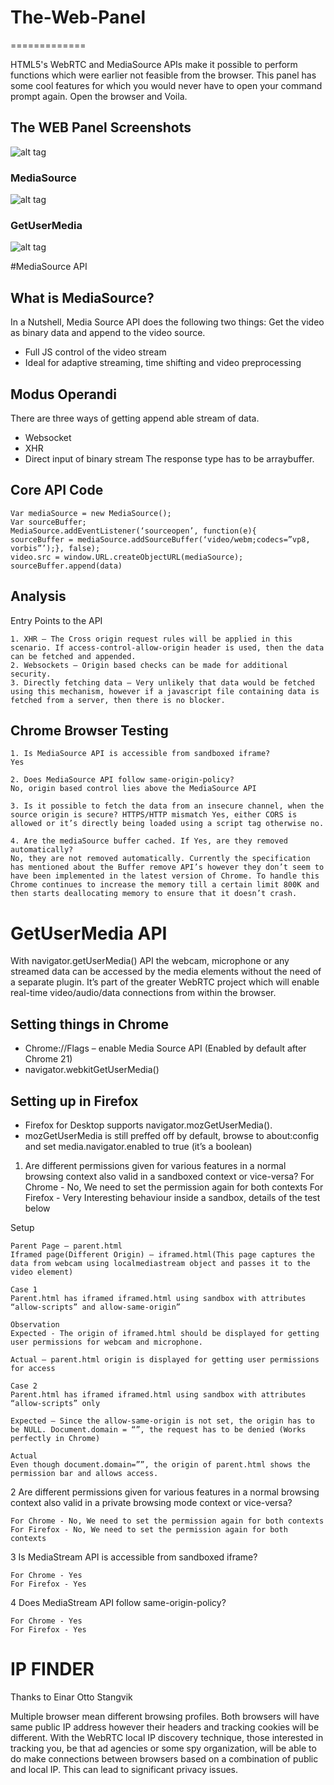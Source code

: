 # The-Web-Panel
=============

HTML5's WebRTC and MediaSource APIs make it possible to perform functions which were earlier not feasible from the browser. This panel has some cool features for which you would never have to open your command prompt again. Open the browser and Voila.

## The WEB Panel Screenshots

![alt tag](https://raw.github.com/achinkulshrestha/The-Web-Panel/master/The-Web-Panel/images/3.PNG)

### MediaSource
![alt tag](https://raw.github.com/achinkulshrestha/The-Web-Panel/master/The-Web-Panel/images/2.PNG)

### GetUserMedia
![alt tag](https://raw.github.com/achinkulshrestha/The-Web-Panel/master/The-Web-Panel/images/1.png)

#MediaSource API

## What is MediaSource?

In a Nutshell, Media Source API does the following two things:
Get the video as binary data and append to the video source.
* Full JS control of the video stream
* Ideal for adaptive streaming, time shifting and video preprocessing

## Modus Operandi
There are three ways of getting append able stream of data.
* Websocket
* XHR
* Direct input of binary stream
The response type has to be arraybuffer.

## Core API Code

```
Var mediaSource = new MediaSource();
Var sourceBuffer;
MediaSource.addEventListener(‘sourceopen’, function(e){
sourceBuffer = mediaSource.addSourceBuffer(‘video/webm;codecs=”vp8, vorbis”’);}, false);
video.src = window.URL.createObjectURL(mediaSource);
sourceBuffer.append(data)
```

## Analysis
Entry Points to the API
```
1. XHR – The Cross origin request rules will be applied in this scenario. If access-control-allow-origin header is used, then the data can be fetched and appended.
2. Websockets – Origin based checks can be made for additional security.
3. Directly fetching data – Very unlikely that data would be fetched using this mechanism, however if a javascript file containing data is fetched from a server, then there is no blocker.
```

## Chrome Browser Testing
```
1. Is MediaSource API is accessible from sandboxed iframe?	
Yes

2. Does MediaSource API follow same-origin-policy?
No, origin based control lies above the MediaSource API

3. Is it possible to fetch the data from an insecure channel, when the source origin is secure? HTTPS/HTTP mismatch	Yes, either CORS is allowed or it’s directly being loaded using a script tag otherwise no.

4. Are the mediaSource buffer cached. If Yes, are they removed automatically?
No, they are not removed automatically. Currently the specification has mentioned about the Buffer remove API’s however they don’t seem to have been implemented in the latest version of Chrome. To handle this Chrome continues to increase the memory till a certain limit 800K and then starts deallocating memory to ensure that it doesn’t crash. 
```

# GetUserMedia API
With navigator.getUserMedia() API the webcam, microphone or any streamed data can be accessed by the media elements without the need of a separate plugin. It’s part of the greater WebRTC project which will enable real-time video/audio/data connections from within the browser.

## Setting things in Chrome
* Chrome://Flags – enable Media Source API (Enabled by default after Chrome 21)
* navigator.webkitGetUserMedia()

## Setting up in Firefox
* Firefox for Desktop supports navigator.mozGetUserMedia().
* mozGetUserMedia is still preffed off by default,  browse to about:config and set media.navigator.enabled to true (it’s a boolean)

1. Are different permissions given for various features in a normal browsing context also valid in a sandboxed context or vice-versa?
For Chrome - No, We need to set the permission again for both contexts
For Firefox - Very Interesting behaviour inside a sandbox, details of the test below

Setup
```
Parent Page – parent.html
Iframed page(Different Origin) – iframed.html(This page captures the data from webcam using localmediastream object and passes it to the video element)

Case 1
Parent.html has iframed iframed.html using sandbox with attributes “allow-scripts” and allow-same-origin”

Observation
Expected - The origin of iframed.html should be displayed for getting user permissions for webcam and microphone.

Actual – parent.html origin is displayed for getting user permissions for access

Case 2
Parent.html has iframed iframed.html using sandbox with attributes “allow-scripts” only

Expected – Since the allow-same-origin is not set, the origin has to be NULL. Document.domain = “”, the request has to be denied (Works perfectly in Chrome)

Actual
Even though document.domain=””, the origin of parent.html shows the permission bar and allows access.
```

2	Are different permissions given for various features in a normal browsing context also valid in a private browsing mode context or vice-versa?
```
For Chrome - No, We need to set the permission again for both contexts	
For Firefox - No, We need to set the permission again for both contexts
```
3	Is MediaStream API is accessible from sandboxed iframe?	
```
For Chrome - Yes
For Firefox - Yes
```
4	Does MediaStream API follow same-origin-policy?	
```
For Chrome - Yes
For Firefox - Yes
```

# IP FINDER
Thanks to Einar Otto Stangvik

Multiple browser mean different browsing profiles. Both browsers will have same public IP address however their headers and tracking cookies will be different. With the WebRTC local IP discovery technique, those interested in tracking you, be that ad agencies or some spy organization, will be able to do make connections between browsers based on a combination of public and local IP. This can lead to significant privacy issues.



